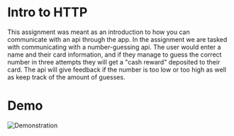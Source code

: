 # Intro to HTTP
This assignment was meant as an introduction to how you can communicate with an api through the app.
In the assignment we are tasked with communicating with a number-guessing api. The user would enter a name and their card information, and if they manage to guess the correct number in three attempts they will get a "cash reward" deposited to their card. The api will give feedback if the number is too low or too high as well as keep track of the amount of guesses.

# Demo
![Demonstration](./images/demo.gif)
